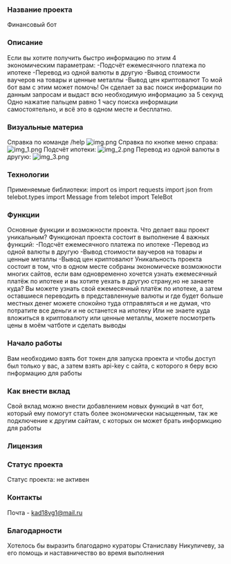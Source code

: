 ### Название проекта
Финансовый бот 

### Описание
Если вы хотите получить быстро информацию по этим 4 экономическим параметрам:
-Подсчёт ежемесячного платежа по ипотеке
-Перевод из одной валюты в другую
-Вывод стоимости ваучеров на товары и ценные металлы 
-Вывод цен криптовалют 
То мой бот вам с этим может помочь! Он сделает за вас поиск информации по данным запросам и выдаст всю необходимую информацию за 5 секунд
Одно нажатие пальцем равно 1 часу поиска информации самостоятельно, и всё это в одном месте и бесплатно.
### Визуальные материа  
Справка по команде /help
![img.png](img.png)
Cправка по кнопке меню справа:
![img_1.png](img_1.png)
Подсчёт ипотеки:
![img_2.png](img_2.png)
Перевод из одной валюты в другую:
![img_3.png](img_3.png)
### Технологии
Применяемые библиотеки:
import os
import requests
import json
from telebot.types import Message
from telebot import TeleBot
### Функции
Основные функции и возможности проекта. Что делает ваш проект уникальным?
Функционал проекта состоит в выполнение 4 важных функций:
-Подсчёт ежемесячного платежа по ипотеке
-Перевод из одной валюты в другую
-Вывод стоимости ваучеров на товары и ценные металлы 
-Вывод цен криптовалют 
Уникальность проекта состоит в том, что в одном месте собраны экономическе возможности многих сайтов, если вам одновременно хочется узнать 
ежемесячный платёж по ипотеке и вы хотите уехать в другую страну,но не занаете куда?
Вы можете узнать свой ежемесячный платёж по ипотеке, а затем оставшиеся переводить в представленнуые валюты и где будет больше местных денег
можете спокойно туда отправляться и не думая, что потратите все деньги и не останется на ипотеку
Или не знаете куда вложиться в криптовалюту или ценные металлы, можете посмотреть цены в моём чатботе и сделать выводы
### Начало работы
Вам необходимо взять бот токен для запуска проекта и чтобы доступ был только у вас, а затем взять api-key с сайта, c которого я беру всю пнформацию для 
работы
### Как внести вклад
Свой вклад можно внести добавлением новых функций в чат бот, который ему помогут стать более экономически насыщенным, так же подключение к другим сайтам, 
с которых он может брать информкцию для работы

### Лицензия


### Статус проекта
Статус проекта: не активен

### Контакты
Почта - kad18vg1@mail.ru

### Благодарности
Хотелось бы выразить благодарно кураторы Станиславу Никуличеву, за его помощь и наставничество во время выполнения